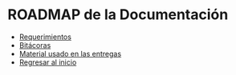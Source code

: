 # ROADMAP de la Documentación

- [Requerimientos](./requerimientos.md)
- [Bitácoras](./bitacoras.md)
- [Material usado en las entregas](./Entregas)
- [Regresar al inicio](https://github.com/Antonio-Cituk/Hunnigan)
